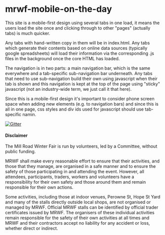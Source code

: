 # mrwf-mobile-on-the-day
This site is a mobile-first design using several tabs in one load, it means the
users load the site once and clicking through to other "pages" (actually tabs)
is much quicker.

Any tabs with hand-written copy in them will be in index.html. Any tabs which generate
their contents based on online data sources (typically google spreadsheets) will
load their information via the corresponding .js files in the background once the
core HTML has loaded.

The navigation is in two parts: a main navigation bar, which is the same everywhere
 and a tab-specific sub-navigation bar underneath. Any tabs that need to use
 sub-navigation build their own using javascript when their tab is shown and this
 navigation is kept at the top of the page using "sticky" javascript (not an
 industry-wide term, we just call it that here).

Since this is a mobile-first design it's important to consider phone screen space
when adding new elements (e.g. to navigation bars) and since this is all in one
page, css styles and div ids used for javascript should use tab-specific namin.

[![Gitter](https://badges.gitter.im/mill-road-winter-fair/community.svg)](https://gitter.im/mill-road-winter-fair/community?utm_source=badge&utm_medium=badge&utm_campaign=pr-badge)
<a name="disclaimer" />
<span class="disclaimer">
  <h4>Disclaimer</h4>
  <p>The Mill Road Winter Fair is run by volunteers, led by a Committee, without public funding.</p>
  <p>MRWF shall make every reasonable effort to ensure that their activities, and those that they manage, are organised in a safe manner and to ensure the safety of those participating in and attending the event. However, all attendees, participants, traders, workers and volunteers have a responsibility for their own safety and those around them and remain responsible for their own actions.</p>
  <p>Some activities, including those at indoor venues, Perowne St, Hope St Yard and many of the stalls directly outside local shops, are not organised or managed by MRWF. Official MRWF stalls can be identified by official trader certificates issued by MRWF. The organisers of these individual activities remain responsible for the safety of their own activities at all times and MRWF and their contractors accept no liability for any accident or loss, whether direct or indirect.</p>
</span>
